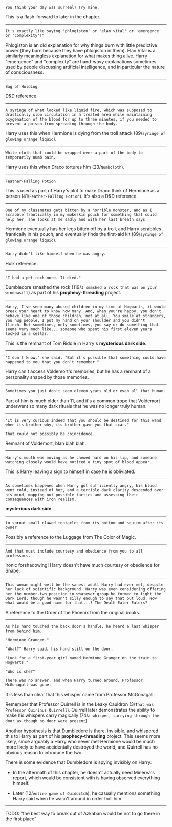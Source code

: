 ```
You think your day was surreal? Try mine.
```

This is a flash-forward to later in the chapter.

---

```
It's exactly like saying 'phlogiston' or 'elan vital' or 'emergence'
or 'complexity'!"
```

Phlogiston is an old explanation for why things burn with little
predictive power (they burn because they have phlogiston in them).
Elan Vital is a similarly meaningless explanation for what makes thing
alive.  Harry "emergence" and "complexity" are hand-wavy explanations
sometimes used by people discussing artificial intelligence, and in
particular the nature of consciousness.

---

```
Bag of Holding
```

D&D reference.

---

```
A syringe of what looked like liquid fire, which was supposed to
drastically slow circulation in a treated area while maintaining
oxygenation of the blood for up to three minutes, if you needed to
prevent a poison from spreading through the body.
```

Harry uses this when Hermione is dying from the troll attack
(89/`syringe of glowing orange liquid`).

---

```
White cloth that could be wrapped over a part of the body to
temporarily numb pain.
```

Harry uses this when Draco tortures him (23/`Numbcloth`).

---

```
Feather-Falling Potion
```

This is used as part of Harry's plot to make Draco think of Hermione
as a person (41/`Feather-Falling Potion`).  It's also a D&D reference.

---

```
One of my classmates gets bitten by a horrible monster, and as I
scrabble frantically in my mokeskin pouch for something that could
help her, she looks at me sadly and with her last breath says
```

Hermione eventually has her legs bitten off by a troll, and Harry
scrabbles frantically in his pouch, and eventually finds the first-aid
kit (89/`syringe of glowing orange liquid`).

---

```
Harry didn't like himself when he was angry.
```

Hulk reference.

---

```
"I had a pet rock once. It died."
```

Dumbledore smashed the rock (119/`I smashed a rock that was on your
windowsill`) as part of his **prophecy-threading** project.

---

```
Harry, I've seen many abused children in my time at Hogwarts, it would
break your heart to know how many. And, when you're happy, you don't
behave like one of those children, not at all. You smile at strangers,
you hug people, I put my hand on your shoulder and you didn't
flinch. But sometimes, only sometimes, you say or do something that
seems very much like... someone who spent his first eleven years
locked in a cellar.
```

This is the remnant of Tom Riddle in Harry's **mysterious dark
side**.

---

```
"I don't know," she said. "But it's possible that something could have
happened to you that you don't remember."
```

Harry can't access Voldemort's memories, but he has a remnant of a
personality shaped by those memories.

---

```
Sometimes you just don't seem eleven years old or even all that human.
```

Part of him is much older than 11, and it's a common trope that
Voldemort underwent so many dark rituals that he was no longer truly
human.

---

```
"It is very curious indeed that you should be destined for this wand
when its brother why, its brother gave you that scar."

That could not possibly be coincidence.
```

Remnant of Voldemort, blah blah blah.

---

```
Harry's mouth was moving as he chewed hard on his lip, and someone
watching closely would have noticed a tiny spot of blood appear.
```

This is Harry leaving a sign to himself in case he is obliviated.

---

```
As sometimes happened when Harry got sufficiently angry, his blood
went cold, instead of hot, and a terrible dark clarity descended over
his mind, mapping out possible tactics and assessing their
consequences with iron realism.
```

**mysterious dark side**

---

```
to sprout small clawed tentacles from its bottom and squirm after its
owner
```

Possibly a reference to the Luggage from The Color of Magic.

---

```
And that must include courtesy and obedience from you to all
professors.
```

Ironic forshadowing!  Harry doesn't have much courtesy or obedience
for Snape.

---

```
This woman might well be the sanest adult Harry had ever met, despite
her lack of scientific background. Harry was even considering offering
her the number-two position in whatever group he formed to fight the
Dark Lord, though he wasn't silly enough to say that out loud. Now
what would be a good name for that...? The Death Eater Eaters?
```

A reference to the Order of the Phoenix from the original books.

---

```
As his hand touched the back door's handle, he heard a last whisper from behind him.

"Hermione Granger."

"What?" Harry said, his hand still on the door.

"Look for a first-year girl named Hermione Granger on the train to Hogwarts."

"Who is she?"

There was no answer, and when Harry turned around, Professor
McGonagall was gone.
```

It is less than clear that this whisper came from Professor
McGonagall.

Remember that Professor Quirrell is in the Leaky Cauldron (3/`That was
Professor Quirinus Quirrell`).  Quirrell later demonstrates the
ability to make his whispers carry magically (74/`a whisper, carrying
through the door as though no door were present`).

Another hypothesis is that Dumbledore is there, invisible, and
whispered this to Harry as part of his **prophecy-threading**
project.  This seems more likely, since arguably a Harry who never met
Hermione would be much more likely to have accidentally destroyed the
world, and Quirrell has no obvious reason to introduce the two.

There is some evidence that Dumbledore is spying invisibly on Harry:

* In the aftermath of this chapter, he doesn't actually need Minerva's
  report, which would be consistent with is having observed everything
  himself.

* Later (12/`entire game of Quidditch`), he casually mentions
  something Harry said when he wasn't around in order troll him.

---

TODO: "the best way to break out of Azkaban would be not to go there in the first place"
